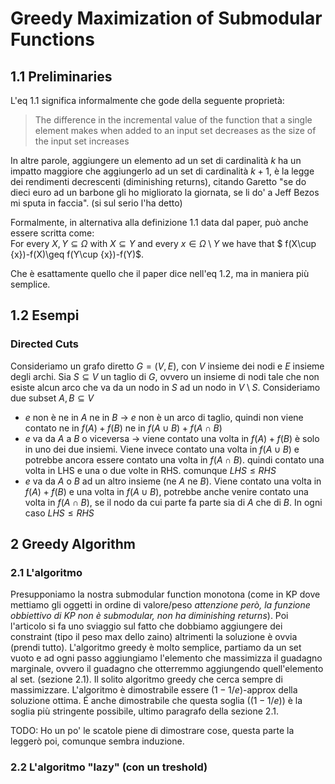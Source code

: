 # Greedy Maximization of Submodular Functions

## 1.1 Preliminaries

L'eq 1.1 significa informalmente che gode della seguente proprietà: 

> The difference in the incremental value of the function that a single element makes when added to an input set decreases as the size of the input set increases

In altre parole, aggiungere un elemento ad un set di cardinalità $k$ ha un impatto maggiore che aggiungerlo ad un set di cardinalità $k+1$, è la legge dei rendimenti decrescenti (diminishing returns), citando Garetto "se do dieci euro ad un barbone gli ho migliorato la giornata, se li do' a Jeff Bezos mi sputa in faccia". (si sul serio l'ha detto)

Formalmente, in alternativa alla definizione 1.1 data dal paper, può anche essere scritta come:<br>
For every $X, Y \subseteq \Omega$ with $X \subseteq Y$ and every ${\displaystyle x\in \Omega \setminus Y}$ we have that $ f(X\cup \{x\})-f(X)\geq f(Y\cup \{x\})-f(Y)$.<br>

Che è esattamente quello che il paper dice nell'eq 1.2, ma in maniera più semplice.

## 1.2 Esempi
### Directed Cuts

Consideriamo un grafo diretto $G=(V,E)$, con $V$ insieme dei nodi e $E$ insieme degli archi. Sia $S \subseteq V$ un taglio di $G$, ovvero un insieme di nodi tale che non esiste alcun arco che va da un nodo in $S$ ad un nodo in $V \setminus S$.
Consideriamo due subset $A,B \subseteq V$

- $e$ non è ne in $A$ ne in $B$ -> $e$ non è un arco di taglio, quindi non viene contato ne in $f(A) + f(B)$ ne in $f(A \cup B) + f(A \cap B)$
- $e$ va da $A$ a $B$ o viceversa -> viene contato una volta in $f(A) + f(B)$ è solo in uno dei due insiemi. Viene invece contato una volta in $f(A \cup B)$ e potrebbe ancora essere contato una volta in $f(A \cap B)$. quindi contato una volta in LHS e una o due volte in RHS. comunque $LHS \leq RHS$
- $e$ va da $A$ o $B$ ad un altro insieme (ne $A$ ne $B$). Viene contato una volta in $f(A) + f(B)$ e una volta in $f(A \cup B)$, potrebbe anche venire contato una volta in $f(A \cap B)$, se il nodo da cui parte fa parte sia di $A$ che di $B$. In ogni caso $LHS \leq RHS$

## 2 Greedy Algorithm
### 2.1 L'algoritmo
Presupponiamo la nostra submodular function monotona (come in KP dove mettiamo gli oggetti in ordine di valore/peso _attenzione però, la funzione obbiettivo di KP non è submodular, non ha diminishing returns_). Poi l'articolo si fa uno sviaggio sul fatto che dobbiamo aggiungere dei constraint (tipo il peso max dello zaino) altrimenti la soluzione è ovvia (prendi tutto).
L'algoritmo greedy è molto semplice, partiamo da un set vuoto e ad ogni passo aggiungiamo l'elemento che massimizza il guadagno marginale, ovvero il guadagno che otterremmo aggiungendo quell'elemento al set. (sezione 2.1). Il solito algoritmo greedy che cerca sempre di massimizzare.
L'algoritmo è dimostrabile essere $(1 − 1/e)$-approx della soluzione ottima. É anche dimostrabile che questa soglia ($(1-1/e)$) è la soglia più stringente possibile, ultimo paragrafo della sezione 2.1.

TODO: Ho un po' le scatole piene di dimostrare cose, questa parte la leggerò poi, comunque sembra induzione.

### 2.2 L'algoritmo "lazy" (con un treshold)
